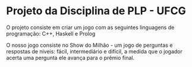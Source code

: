 # Projeto da Disciplina de PLP - UFCG


O projeto consiste em criar um jogo com as seguintes linguagens de programação: C++, Haskell e Prolog


O nosso jogo consiste no Show do Milhão - um jogo de perguntas e respostas de niveis: fácil, intermediário e difícil, a medida que o jogador acerta uma pergunta ele avança para o prêmio final.



